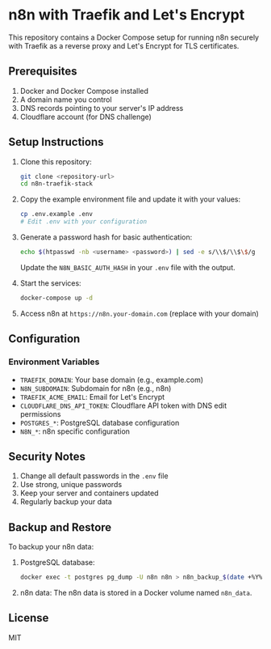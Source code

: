# n8n with Traefik and Let's Encrypt

This repository contains a Docker Compose setup for running n8n securely with Traefik as a reverse proxy and Let's Encrypt for TLS certificates.

## Prerequisites

1. Docker and Docker Compose installed
2. A domain name you control
3. DNS records pointing to your server's IP address
4. Cloudflare account (for DNS challenge)

## Setup Instructions

1. Clone this repository:
   ```bash
   git clone <repository-url>
   cd n8n-traefik-stack
   ```

2. Copy the example environment file and update it with your values:
   ```bash
   cp .env.example .env
   # Edit .env with your configuration
   ```

3. Generate a password hash for basic authentication:
   ```bash
   echo $(htpasswd -nb <username> <password>) | sed -e s/\\$/\\$\$/g
   ```
   Update the `N8N_BASIC_AUTH_HASH` in your `.env` file with the output.

4. Start the services:
   ```bash
   docker-compose up -d
   ```

5. Access n8n at `https://n8n.your-domain.com` (replace with your domain)

## Configuration

### Environment Variables

- `TRAEFIK_DOMAIN`: Your base domain (e.g., example.com)
- `N8N_SUBDOMAIN`: Subdomain for n8n (e.g., n8n)
- `TRAEFIK_ACME_EMAIL`: Email for Let's Encrypt
- `CLOUDFLARE_DNS_API_TOKEN`: Cloudflare API token with DNS edit permissions
- `POSTGRES_*`: PostgreSQL database configuration
- `N8N_*`: n8n specific configuration

## Security Notes

1. Change all default passwords in the `.env` file
2. Use strong, unique passwords
3. Keep your server and containers updated
4. Regularly backup your data

## Backup and Restore

To backup your n8n data:

1. PostgreSQL database:
   ```bash
   docker exec -t postgres pg_dump -U n8n n8n > n8n_backup_$(date +%Y%m%d).sql
   ```

2. n8n data:
   The n8n data is stored in a Docker volume named `n8n_data`.

## License

MIT
